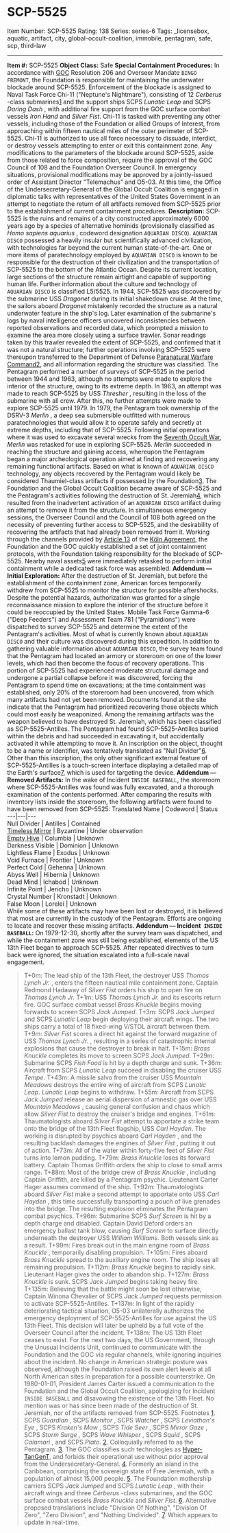 # SCP-5525
Item Number: SCP-5525
Rating: 138
Series: series-6
Tags: _licensebox, aquatic, artifact, city, global-occult-coalition, immobile, pentagram, safe, scp, third-law

---

**Item #:** SCP-5525
**Object Class:** Safe
**Special Containment Procedures:** In accordance with [GOC](/goc-hub-page) Resolution 206 and Overseer Mandate `BINGO FREMONT`, the Foundation is responsible for maintaining the underwater blockade around SCP-5525. Enforcement of the blockade is assigned to Naval Task Force Chi-11 ("Neptune's Nightmare"), consisting of 12 _Cerberus_ -class submarines[1](javascript:;) and the support ships SCPS _Lunatic Leap_ and SCPS _Daring Dash_ , with additional fire support from the GOC surface combat vessels _Iron Hand_ and _Silver Fist_. Chi-11 is tasked with preventing any other vessels, including those of the Foundation or allied Groups of Interest, from approaching within fifteen nautical miles of the outer perimeter of SCP-5525. Chi-11 is authorized to use all force necessary to dissuade, interdict, or destroy vessels attempting to enter or exit this containment zone.
Any modifications to the parameters of the blockade around SCP-5525, aside from those related to force composition, require the approval of the GOC Council of 108 and the Foundation Overseer Council. In emergency situations, provisional modifications may be approved by a jointly-issued order of Assistant Director "Telemachus" and O5-03.
At this time, the Office of the Undersecretary-General of the Global Occult Coalition is engaged in diplomatic talks with representatives of the United States Government in an attempt to negotiate the return of all artifacts removed from SCP-5525 prior to the establishment of current containment procedures.
**Description:** SCP-5525 is the ruins and remains of a city constructed approximately 6000 years ago by a species of alternative hominids (provisionally classified as _Homo sapiens aquarius_ , codeword designation `AQUARIAN DISCO`). `AQUARIAN DISCO` possessed a heavily insular but scientifically advanced civilization, with technologies far beyond the current human state-of-the-art. One or more items of paratechnology employed by `AQUARIAN DISCO` is known to be responsible for the destruction of their civilization and the transportation of SCP-5525 to the bottom of the Atlantic Ocean. Despite its current location, large sections of the structure remain airtight and capable of supporting human life.
Further information about the culture and technology of `AQUARIAN DISCO` is classified L5/5525.
In 1944, SCP-5525 was discovered by the submarine USS _Dragonet_ during its initial shakedown cruise. At the time, the sailors aboard _Dragonet_ mistakenly recorded the structure as a natural underwater feature in the ship's log. Later examination of the submarine's logs by naval intelligence officers uncovered inconsistencies between reported observations and recorded data, which prompted a mission to examine the area more closely using a surface trawler. Sonar readings taken by this trawler revealed the extent of SCP-5525, and confirmed that it was not a natural structure; further operations involving SCP-5525 were thereupon transferred to the Department of Defense [Paranatural Warfare Command](/scp-2350)[2](javascript:;), and all information regarding the structure was classified.
The Pentagram performed a number of surveys of SCP-5525 in the period between 1944 and 1963, although no attempts were made to explore the interior of the structure, owing to its extreme depth. In 1963, an attempt was made to reach SCP-5525 by USS _Thresher_ , resulting in the loss of the submarine with all crew. After this, no further attempts were made to explore SCP-5525 until 1979.
In 1979, the Pentagram took ownership of the DSRV-3 _Merlin_ , a deep sea submersible outfitted with numerous paratechnologies that would allow it to operate safely and secretly at extreme depths, including that of SCP-5525. Following initial operations where it was used to excavate several wrecks from the [Seventh Occult War](/obskuracorps-memos), _Merlin_ was retasked for use in exploring SCP-5525. _Merlin_ succeeded in reaching the structure and gaining access, whereupon the Pentagram began a major archeological operation aimed at finding and recovering any remaining functional artifacts. Based on what is known of `AQUARIAN DISCO` technology, any objects recovered by the Pentagram would likely be considered Thaumiel-class artifacts if possessed by the Foundation[3](javascript:;).
The Foundation and the Global Occult Coalition became aware of SCP-5525 and the Pentagram's activities following the destruction of St. Jeremiah[4](javascript:;), which resulted from the inadvertent activation of an `AQUARIAN DISCO` artifact during an attempt to remove it from the structure. In simultaneous emergency sessions, the Overseer Council and the Council of 108 both agreed on the necessity of preventing further access to SCP-5525, and the desirability of recovering the artifacts that had already been removed from it. Working through the channels provided by [Article 13](/much-wisdom-much-grief) of the [Köln Agreement](/scp-3457), the Foundation and the GOC quickly established a set of joint containment protocols, with the Foundation taking responsibility for the blockade of SCP-5525. Nearby naval assets[5](javascript:;) were immediately retasked to perform initial containment while a dedicated task force was assembled.
**Addendum — Initial Exploration:** After the destruction of St. Jeremiah, but before the establishment of the containment zone, American forces temporarily withdrew from SCP-5525 to monitor the structure for possible aftershocks. Despite the potential hazards, authorization was granted for a single reconnaissance mission to explore the interior of the structure before it could be reoccupied by the United States. Mobile Task Force Gamma-6 ("Deep Feeders") and Assessment Team 781 ("Pyramidions") were dispatched to survey SCP-5525 and determine the extent of the Pentagram's activities. Most of what is currently known about `AQUARIAN DISCO` and their culture was discovered during this expedition.
In addition to gathering valuable information about `AQUARIAN DISCO`, the survey team found that the Pentagram had located an armory or storeroom on one of the lower levels, which had then become the focus of recovery operations. This portion of SCP-5525 had experienced moderate structural damage and undergone a partial collapse before it was discovered, forcing the Pentagram to spend time on excavations; at the time containment was established, only 20% of the storeroom had been uncovered, from which many artifacts had not yet been removed. Documents found at the site indicate that the Pentagram had prioritized recovering those objects which could most easily be weaponized.
Among the remaining artifacts was the weapon believed to have destroyed St. Jeremiah, which has been classified as SCP-5525-Antilles. The Pentagram had found SCP-5525-Antilles buried within the debris and had succeeded in excavating it, but accidentally activated it while attempting to move it. An inscription on the object, thought to be a name or identifier, was tentatively translated as "Null Divider"[6](javascript:;). Other than this inscription, the only other significant external feature of SCP-5525-Antilles is a touch-screen interface displaying a detailed map of the Earth's surface[7](javascript:;), which is used for targeting the device.
**Addendum — Removed Artifacts:** In the wake of Incident `INSIDE BASEBALL`, the storeroom where SCP-5525-Antilles was found was fully excavated, and a thorough examination of the contents performed. After comparing the results with inventory lists inside the storeroom, the following artifacts were found to have been removed from SCP-5525:
Translated Name | Codeword | Status  
---|---|---  
Null Divider | Antilles | Contained  
[Timeless Mirror](/new-atlantis) | Byzantine | Under observation  
[Empty Hive](/procurement-orders-hells-heart) | Columbia | Unknown  
Darkness Visible | Dominion | Unknown  
Lightless Flame | Exodus | Unknown  
Void Furnace | Frontier | Unknown  
Perfect Cold | Gehenna | Unknown  
Abyss Well | Hibernia | Unknown  
Dead Mind | Ichabod | Unknown  
Infinite Point | Jericho | Unknown  
Crystal Number | Kronstadt | Unknown  
False Moon | Lorelei | Unknown  
While some of these artifacts may have been lost or destroyed, it is believed that most are currently in the custody of the Pentagram. Efforts are ongoing to locate and recover these missing artifacts.
**Addendum — Incident` INSIDE BASEBALL`:** On 1979-12-30, shortly after the survey team was dispatched, and while the containment zone was still being established, elements of the US 13th Fleet began to approach SCP-5525. After repeated directives to turn back were ignored, the situation escalated into a full-scale naval engagement.
> T+0m: The lead ship of the 13th Fleet, the destroyer USS _Thomas Lynch Jr._ , enters the fifteen nautical mile containment zone. Captain Redmond Hadaway of _Silver Fist_ orders his ship to open fire on _Thomas Lynch Jr._
> T+1m: USS _Thomas Lynch Jr._ and its escorts return fire. GOC surface combat vessel _Brass Knuckle_ begins moving forwards to screen SCPS _Jack Jumped_.
> T+3m: SCPS _Jack Jumped_ and SCPS _Lunatic Leap_ begin deploying their aircraft wings. The two ships carry a total of 18 fixed-wing V/STOL aircraft between them.
> T+9m: _Silver Fist_ scores a direct hit against the forward magazine of USS _Thomas Lynch Jr._ , resulting in a series of catastrophic internal explosions that cause the destroyer to break in half.
> T+15m: _Brass Knuckle_ completes its move to screen SCPS _Jack Jumped_.
> T+29m: Submarine SCPS _Fish Food_ is hit by a depth charge and sunk.
> T+36m: Aircraft from SCPS _Lunatic Leap_ succeed in disabling the cruiser USS _Tempe_.
> T+43m: A missile salvo from the cruiser USS _Mountain Meadows_ destroys the entire wing of aircraft from SCPS _Lunatic Leap_. _Lunatic Leap_ begins to withdraw.
> T+55m: Aircraft from SCPS _Jack Jumped_ release an aerial dispersion of amnestic gas over USS _Mountain Meadows_ , causing general confusion and chaos which allow _Silver Fist_ to destroy the cruiser's bridge and engines.
> T+61m: Thaumatologists aboard _Silver Fist_ attempt to apportate a strike team onto the bridge of the 13th Fleet flagship, USS _Carl Hayden_. The working is disrupted by psychics aboard _Carl Hayden_ , and the resulting backlash damages the engines of _Silver Fist_ , putting it out of action.
> T+73m: All of the water within forty-five feet of _Silver Fist_ turns into lemon pudding.
> T+79m: _Brass Knuckle_ loses its forward battery. Captain Thomas Griffith orders the ship to close to small arms range.
> T+88m: Most of the bridge crew of _Brass Knuckle_ , including Captain Griffith, are killed by a Pentagram psychic. Lieutenant Carter Hager assumes command of the ship.
> T+92m: Thaumatologists aboard _Silver Fist_ make a second attempt to apportate onto USS _Carl Hayden_ , this time successfully transporting a pouch of live grenades into the bridge. The resulting explosion eliminates the Pentagram combat psychics.
> T+96m: Submarine SCPS _Surf Screen_ is hit by a depth charge and disabled. Captain David Deford orders an emergency ballast tank blow, causing _Surf Screen_ to surface directly underneath the destroyer USS _William Williams_. Both vessels sink as a result.
> T+99m: Fires break out in the main engine room of _Brass Knuckle_ , temporarily disabling propulsion.
> T+105m: Fires aboard _Brass Knuckle_ spread to the auxiliary engine room. The ship loses all remaining propulsion.
> T+112m: _Brass Knuckle_ begins to rapidly sink. Lieutenant Hager gives the order to abandon ship.
> T+127m: _Brass Knuckle_ is sunk. SCPS _Jack Jumped_ begins taking heavy fire.
> T+135m: Believing that the battle might soon be lost otherwise, Captain Winona Chevalier of SCPS _Jack Jumped_ requests permission to activate SCP-5525-Antilles.
> T+137m: In light of the rapidly deteriorating tactical situation, O5-03 unilaterally authorizes the emergency deployment of SCP-5525-Antilles for use against the US 13th Fleet. This decision will later be upheld by a full vote of the Overseer Council after the incident.
> T+138m: The US 13th Fleet ceases to exist.
For the next two days, the US Government, through the Unusual Incidents Unit, continued to communicate with the Foundation and the GOC via regular channels, while ignoring inquiries about the incident. No change in American strategic posture was observed, although the Foundation raised its own alert levels at all North American sites in preparation for a possible counterstrike.
On 1980-01-01, President James Carter issued a communication to the Foundation and the Global Occult Coalition, apologizing for Incident `INSIDE BASEBALL` and disavowing the existence of the 13th Fleet. No mention was or has since been made of the destruction of St. Jeremiah, nor of the artifacts removed from SCP-5525.
Footnotes
[1](javascript:;). SCPS _Guardian_ , SCPS _Monitor_ , SCPS _Watcher_ , SCPS _Leviathan's Eye_ , SCPS _Kraken's Maw_ , SCPS _Tide Seer_ , SCPS _Mirror Gaze_ , SCPS _Storm Surge_ , SCPS _Wave Whisper_ , SCPS _Squid_ , SCPS _Calamari_ , and SCPS _Plato_.
[2](javascript:;). Colloquially referred to as the Pentagram.
[3](javascript:;). The GOC classifies such technologies as [Hyper-TanGenT](/goc-supplemental-equipment), and forbids their operational use without prior approval from the Undersecretary-General.
[4](javascript:;). Formerly an island in the Caribbean, comprising the sovereign state of Free Jeremiah, with a population of almost 15,000 people.
[5](javascript:;). The Foundation mothership carriers SCPS _Jack Jumped_ and SCPS _Lunatic Leap_ , with their aircraft wings and three _Cerberus_ -class submarines, and the GOC surface combat vessels _Brass Knuckle_ and _Silver Fist_.
[6](javascript:;). Alternative proposed translations include "Division Of Nothing", "Division Of Zero", "Zero Division", and "Nothing Undivided".
[7](javascript:;). Which appears to update in real-time.